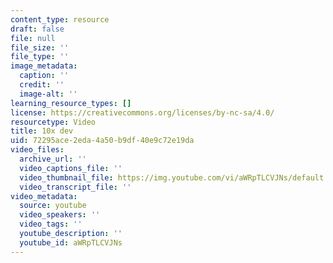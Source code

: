```yaml
---
content_type: resource
draft: false
file: null
file_size: ''
file_type: ''
image_metadata:
  caption: ''
  credit: ''
  image-alt: ''
learning_resource_types: []
license: https://creativecommons.org/licenses/by-nc-sa/4.0/
resourcetype: Video
title: 10x dev
uid: 72295ace-2eda-4a50-b9df-40e9c72e19da
video_files:
  archive_url: ''
  video_captions_file: ''
  video_thumbnail_file: https://img.youtube.com/vi/aWRpTLCVJNs/default.jpg
  video_transcript_file: ''
video_metadata:
  source: youtube
  video_speakers: ''
  video_tags: ''
  youtube_description: ''
  youtube_id: aWRpTLCVJNs
---
```


